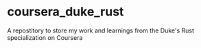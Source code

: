 # coursera_duke_rust
A repostitory to store my work and learnings from the Duke's Rust specialization on Coursera 

